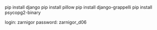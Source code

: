 pip install django
pip install pillow
pip install django-grappelli
pip install psycopg2-binary

login: zarnigor
password: zarnigor_d06

